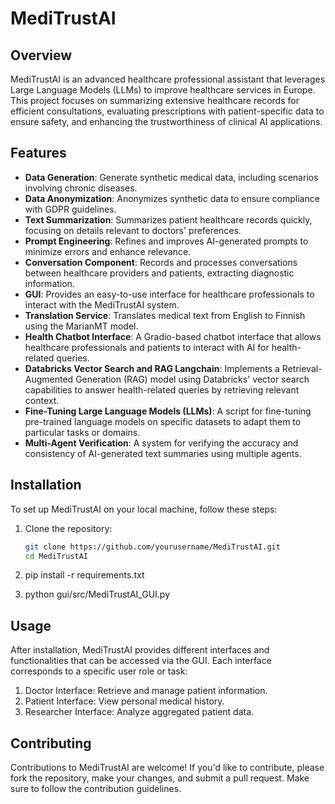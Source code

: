 # MediTrustAI

## Overview
MediTrustAI is an advanced healthcare professional assistant that leverages Large Language Models (LLMs) to improve healthcare services in Europe. This project focuses on summarizing extensive healthcare records for efficient consultations, evaluating prescriptions with patient-specific data to ensure safety, and enhancing the trustworthiness of clinical AI applications.

## Features
- **Data Generation**: Generate synthetic medical data, including scenarios involving chronic diseases.
- **Data Anonymization**: Anonymizes synthetic data to ensure compliance with GDPR guidelines.
- **Text Summarization**: Summarizes patient healthcare records quickly, focusing on details relevant to doctors' preferences.
- **Prompt Engineering**: Refines and improves AI-generated prompts to minimize errors and enhance relevance.
- **Conversation Component**: Records and processes conversations between healthcare providers and patients, extracting diagnostic information.
- **GUI**: Provides an easy-to-use interface for healthcare professionals to interact with the MediTrustAI system.
- **Translation Service**: Translates medical text from English to Finnish using the MarianMT model.
- **Health Chatbot Interface**: A Gradio-based chatbot interface that allows healthcare professionals and patients to interact with AI for health-related queries.
- **Databricks Vector Search and RAG Langchain**: Implements a Retrieval-Augmented Generation (RAG) model using Databricks' vector search capabilities to answer health-related queries by retrieving relevant context.
- **Fine-Tuning Large Language Models (LLMs)**: A script for fine-tuning pre-trained language models on specific datasets to adapt them to particular tasks or domains.
- **Multi-Agent Verification**: A system for verifying the accuracy and consistency of AI-generated text summaries using multiple agents.

## Installation
To set up MediTrustAI on your local machine, follow these steps:

1. Clone the repository:
   ```bash
   git clone https://github.com/yourusername/MediTrustAI.git
   cd MediTrustAI

2. pip install -r requirements.txt

3. python gui/src/MediTrustAI_GUI.py


## Usage
After installation, MediTrustAI provides different interfaces and functionalities that can be accessed via the GUI. Each interface corresponds to a specific user role or task:

1. Doctor Interface: Retrieve and manage patient information.
2. Patient Interface: View personal medical history.
3. Researcher Interface: Analyze aggregated patient data.

## Contributing
Contributions to MediTrustAI are welcome! If you'd like to contribute, please fork the repository, make your changes, and submit a pull request. Make sure to follow the contribution guidelines.